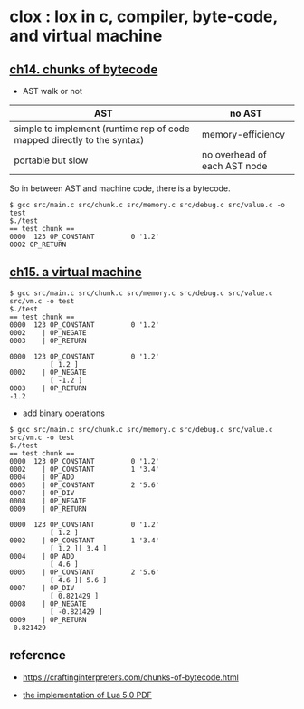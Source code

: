 # clox : lox in c, compiler, byte-code, and virtual machine

## [ch14. chunks of bytecode](https://craftinginterpreters.com/chunks-of-bytecode.html)

* AST walk or not

| AST | no AST |
| --- | ------ |
| simple to implement (runtime rep of code mapped directly to the syntax) | memory-efficiency |
| portable but slow | no overhead of each AST node |

So in between AST and machine code, there is a bytecode.
 
```
$ gcc src/main.c src/chunk.c src/memory.c src/debug.c src/value.c -o test
$./test 
== test chunk ==
0000  123 OP_CONSTANT         0 '1.2'
0002 OP_RETURN
```

## [ch15. a virtual machine](https://craftinginterpreters.com/a-virtual-machine.html)

```
$ gcc src/main.c src/chunk.c src/memory.c src/debug.c src/value.c src/vm.c -o test
$./test 
== test chunk ==
0000  123 OP_CONSTANT         0 '1.2'
0002    | OP_NEGATE
0003    | OP_RETURN
          
0000  123 OP_CONSTANT         0 '1.2'
          [ 1.2 ]
0002    | OP_NEGATE
          [ -1.2 ]
0003    | OP_RETURN
-1.2
```

* add binary operations

```
$ gcc src/main.c src/chunk.c src/memory.c src/debug.c src/value.c src/vm.c -o test
$./test 
== test chunk ==
0000  123 OP_CONSTANT         0 '1.2'
0002    | OP_CONSTANT         1 '3.4'
0004    | OP_ADD
0005    | OP_CONSTANT         2 '5.6'
0007    | OP_DIV
0008    | OP_NEGATE
0009    | OP_RETURN
          
0000  123 OP_CONSTANT         0 '1.2'
          [ 1.2 ]
0002    | OP_CONSTANT         1 '3.4'
          [ 1.2 ][ 3.4 ]
0004    | OP_ADD
          [ 4.6 ]
0005    | OP_CONSTANT         2 '5.6'
          [ 4.6 ][ 5.6 ]
0007    | OP_DIV
          [ 0.821429 ]
0008    | OP_NEGATE
          [ -0.821429 ]
0009    | OP_RETURN
-0.821429
```

## reference

* https://craftinginterpreters.com/chunks-of-bytecode.html

* [the implementation of Lua 5.0 PDF](https://www.lua.org/doc/jucs05.pdf)

